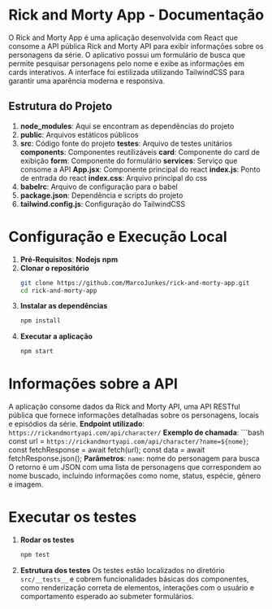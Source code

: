# Rick and Morty App - Documentação

O Rick and Morty App é uma aplicação desenvolvida com React que consome a API pública Rick and Morty API para exibir informações sobre os personagens da série. O aplicativo possui um formulário de busca que permite pesquisar personagens pelo nome e exibe as informações em cards interativos. A interface foi estilizada utilizando TailwindCSS para garantir uma aparência moderna e responsiva.

## Estrutura do Projeto
1. **node_modules**: Aqui se encontram as dependências do projeto
2. **public**: Arquivos estáticos públicos
3. **src**: Código fonte do projeto
    **__testes__**: Arquivo de testes unitários
    **components**: Componentes reutilizáveis
        **card**: Componente do card de exibição
        **form**: Componente do formulário
        **services**: Serviço que consome a API
    **App.jsx**: Componente principal do react
    **index.js**: Ponto de entrada do react
    **index.css**: Arquivo principal do css
4. **babelrc**: Arquivo de configuração para o babel
5. **package.json**: Dependência e scripts do projeto
6. **tailwind.config.js**: Configuração do TailwindCSS

# Configuração e Execução Local
1. **Pré-Requisitos**: 
    **Nodejs**
    **npm**
2. **Clonar o repositório**
    ```bash
    git clone https://github.com/MarcoJunkes/rick-and-morty-app.git
    cd rick-and-morty-app
3. **Instalar as dependências**
    ```bash
    npm install
4. **Executar a aplicação**
    ```bash
    npm start

# Informações sobre a API
A aplicação consome dados da Rick and Morty API, uma API RESTful pública que fornece informações detalhadas sobre os personagens, locais e episódios da série.
    **Endpoint utilizado**: `https://rickandmortyapi.com/api/character/`
    **Exemplo de chamada**:
        ```bash
        const url = `https://rickandmortyapi.com/api/character/?name=${nome}`;
        const fetchResponse = await fetch(url);
        const data = await fetchResponse.json();
    **Parâmetros**: 
        `name`: nome do personagem para busca
O retorno é um JSON com uma lista de personagens que correspondem ao nome buscado, incluindo informações como nome, status, espécie, gênero e imagem.

# Executar os testes
1. **Rodar os testes**
    ```bash
    npm test
2. **Estrutura dos testes**
Os testes estão localizados no diretório `src/__tests__` e cobrem funcionalidades básicas dos componentes, como renderização correta de elementos, interações com o usuário e comportamento esperado ao submeter formulários.